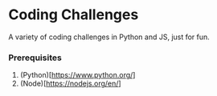 # Coding Challenges

A variety of coding challenges in Python and JS, just for fun.

### Prerequisites

1.  (Python)[https://www.python.org/]
2.  (Node)[https://nodejs.org/en/]
